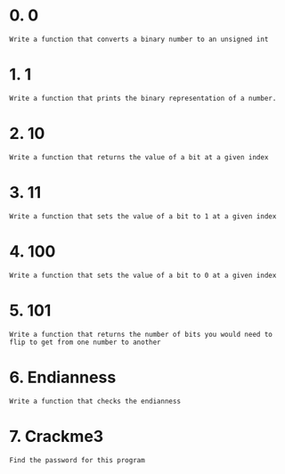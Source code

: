 # 0. 0
	Write a function that converts a binary number to an unsigned int

# 1. 1
	Write a function that prints the binary representation of a number.

# 2. 10
	Write a function that returns the value of a bit at a given index

# 3. 11
	Write a function that sets the value of a bit to 1 at a given index

# 4. 100
	Write a function that sets the value of a bit to 0 at a given index

# 5. 101
	Write a function that returns the number of bits you would need to flip to get from one number to another

# 6. Endianness
	Write a function that checks the endianness

# 7. Crackme3
	Find the password for this program
